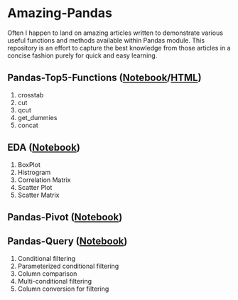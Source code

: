 # Amazing-Pandas

Often I happen to land on amazing articles written to demonstrate various useful functions and methods available within Pandas module. This repository is an effort to capture the best knowledge from those articles in a concise fashion purely for quick and easy learning. 


## Pandas-Top5-Functions ([Notebook](https://github.com/AD1985/Amazing-Pandas/blob/master/Pandas-Top5-Functions.ipynb)/[HTML](https://github.com/AD1985/Amazing-Pandas/blob/master/Pandas-Top5-Functions.html))
1. crosstab
2. cut
3. qcut
4. get_dummies
5. concat

## EDA ([Notebook](https://github.com/AD1985/Amazing-Pandas/blob/master/EDA.ipynb))
1. BoxPlot
2. Histrogram
3. Correlation Matrix
4. Scatter Plot
5. Scatter Matrix

## Pandas-Pivot ([Notebook](https://github.com/AD1985/Amazing-Pandas/blob/master/Pandas-Pivot.ipynb))

## Pandas-Query ([Notebook](https://github.com/AD1985/Amazing-Pandas/blob/master/Pandas-Query.ipynb))
1. Conditional filtering
2. Parameterized conditional filtering
3. Column comparison
4. Multi-conditional filtering
5. Column conversion for filtering
